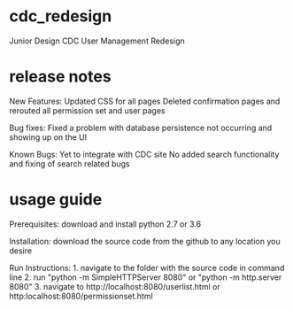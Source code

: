 # cdc_redesign
Junior Design CDC User Management Redesign


# release notes 

New Features:
Updated CSS for all pages
Deleted confirmation pages and rerouted all permission set and user pages

Bug fixes:
Fixed a problem with database persistence not occurring and showing up on the UI

Known Bugs:
Yet to integrate with CDC site
No added search functionality and fixing of search related bugs




# usage guide

Prerequisites: download and install python 2.7 or 3.6

Installation: download the source code from the github to any location you desire

Run Instructions: 1. navigate to the folder with the source code in command line
                  2. run "python -m SimpleHTTPServer 8080" or "python -m http.server 8080"
                  3. navigate to http://localhost:8080/userlist.html or http:localhost:8080/permissionset.html

